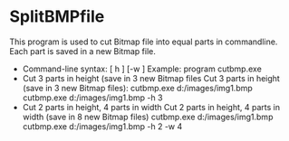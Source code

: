 # SplitBMPfile

This program is used to cut Bitmap file into equal parts in commandline. Each part is saved in a new Bitmap file.
- Command-line syntax:
   <program> <file Bmp>  [ h <parts in height>] [-w <parts in width>] 
Example: program cutbmp.exe
- Cut 3 parts in height (save in 3 new Bitmap files Cut 3 parts in height (save in 3 new Bitmap files):
  cutbmp.exe d:/images/img1.bmp cutbmp.exe d:/images/img1.bmp -h 3
- Cut 2 parts in height, 4 parts in width Cut 2 parts in height, 4 parts in width (save in 8 new Bitmap files)
  cutbmp.exe d:/images/img1.bmp cutbmp.exe d:/images/img1.bmp -h 2 -w 4
